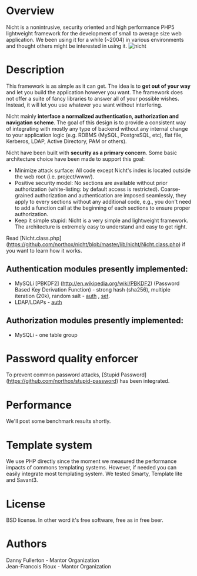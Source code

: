 # Overview
Nicht is a nonintrusive, security oriented and high performance PHP5 lightweight framework for the development of small to average size web application. We been using it for a while (~2004) in various environments and thought others might be interested in using it.
![nicht](https://www.mantor.org/~northox/misc/nicht.jpg)

# Description
This framework is as simple as it can get. The idea is to **get out of your way** and let you build the application however you want. The framework does not offer a suite of fancy libraries to answer all of your possible wishes. Instead, it will let you use whatever you want without interfering.

Nicht mainly **interface a normalized authentication, authorization and navigation scheme**. The goal of this design is to provide a consistent way of integrating with mostly any type of backend without any internal change to your application logic (e.g. RDBMS (MySQL, PostgreSQL, etc), flat file, Kerberos, LDAP, Active Directory, PAM or others).

Nicht have been built with **security as a primary concern**. Some basic architecture choice have been made to support this goal: 

* Minimize attack surface: All code except Nicht's index is located outside the web root (i.e. project/www/).
* Positive security model: No sections are available without prior authorization (white-listing: by default access is restricted). Coarse-grained authorization and authentication are imposed seamlessly, they apply to every sections without any additional code, e.g., you don't need to add a function call at the beginning of each sections to ensure proper authorization.
* Keep it simple stupid: Nicht is a very simple and lightweight framework. The architecture is extremely easy to understand and easy to get right.

Read [Nicht.class.php] (https://github.com/northox/nicht/blob/master/lib/nicht/Nicht.class.php) if you want to learn how it works.

## Authentication modules presently implemented:
* MySQLi [PBKDF2] (http://en.wikipedia.org/wiki/PBKDF2) (Password Based Key Derivation Function) - strong hash (sha256), multiple iteration (20k), random salt - [auth](https://github.com/northox/nicht/blob/master/lib/nicht/MysqliNichtAuthPbkdf2.class.php#L53) , [set](https://github.com/northox/nicht/blob/master/src/admin.php#L58).
* LDAP/LDAPs - [auth](https://github.com/northox/nicht/blob/master/lib/nicht/LdapNichtAuth.class.php)

## Authorization modules presently implemented:
* MySQLi - one table group

# Password quality enforcer
To prevent common password attacks, [Stupid Password] (https://github.com/northox/stupid-password) has been integrated.

# Performance
We'll post some benchmark results shortly.

# Template system
We use PHP directly since the moment we measured the performance impacts of commons templating systems. However, if needed you can easily integrate most templating system. We tested Smarty, Template lite and Savant3.

# License
BSD license. In other word it's free software, free as in free beer.

# Authors
Danny Fullerton - Mantor Organization  
Jean-Francois Rioux - Mantor Organization
